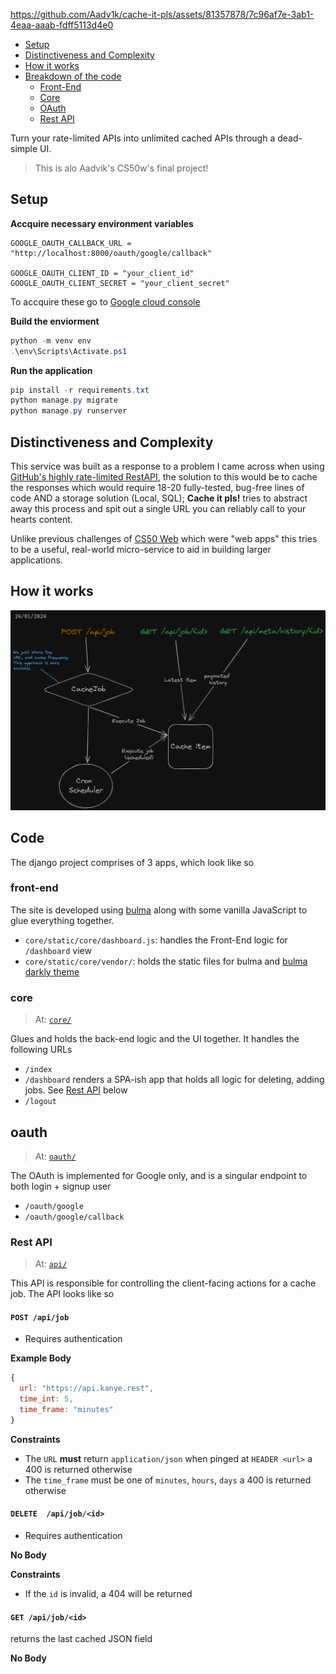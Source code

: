 https://github.com/Aadv1k/cache-it-pls/assets/81357878/7c96af7e-3ab1-4eaa-aaab-fdff5113d4e0

- [Setup](#setup)
- [Distinctiveness and Complexity](#distinctiveness-and-complexity)
- [How it works](#how-it-works)
- [Breakdown of the code](#code)
  - [Front-End](#front-end)
  - [Core](#core)
  - [OAuth](#oauth)
  - [Rest API](#rest-api)

Turn your rate-limited APIs into unlimited cached APIs through a dead-simple UI.

> This is alo Aadvik's CS50w's final project!

## Setup

**Accquire necessary environment variables**

```env
GOOGLE_OAUTH_CALLBACK_URL = "http://localhost:8000/oauth/google/callback"

GOOGLE_OAUTH_CLIENT_ID = "your_client_id"
GOOGLE_OAUTH_CLIENT_SECRET = "your_client_secret"
```

To accquire these go to [Google cloud console](https://console.cloud.google.com)

**Build the enviorment**

```powershell
python -m venv env
.\env\Scripts\Activate.ps1
```

**Run the application**

```powershell
pip install -r requirements.txt
python manage.py migrate
python manage.py runserver
```

## Distinctiveness and Complexity

This service was built as a response to a problem I came across when using [GitHub's highly rate-limited RestAPI](https://docs.github.com/en/rest/using-the-rest-api/rate-limits-for-the-rest-api), the solution to this would be to cache the responses which would require 18-20 fully-tested, bug-free lines of code AND a storage solution (Local, SQL); **Cache it pls!** tries to abstract away this process and spit out a single URL you can reliably call to your hearts content.

Unlike previous challenges of [CS50 Web](https://github.com/aadv1k/cs50) which were "web apps" this tries to be a useful, real-world micro-service to aid in building larger applications.

## How it works

![A chart to explain the architecture of the app](./core/static/core/cache-it-pls-diagram.png)

## Code

The django project comprises of 3 apps, which look like so

### front-end 

The site is developed using [bulma](https://bulma.io/) along with some vanilla JavaScript to glue everything together.

- `core/static/core/dashboard.js`: handles the Front-End logic for `/dashboard` view
- `core/static/core/vendor/`: holds the static files for bulma and [bulma darkly theme](https://jenil.github.io/bulmaswatch/darkly/) 

### core

> At: [`core/`](./core)

Glues and holds the back-end logic and the UI together. It handles the following URLs

- `/index`
- `/dashboard` renders a SPA-ish app that holds all logic for deleting, adding jobs. See [Rest API](#rest-api) below
- `/logout`

## oauth

> At: [`oauth/`](./oauth)

The OAuth is implemented for Google only, and is a singular endpoint to both login + signup user

- `/oauth/google`
- `/oauth/google/callback`

### Rest API

> At: [`api/`](./api)

This API is responsible for controlling the client-facing actions for a cache job. The API looks like so

#### `POST /api/job`

- Requires authentication

**Example Body**

```javascript
{
  url: "https://api.kanye.rest",
  time_int: 5,
  time_frame: "minutes"
}
```

**Constraints**

- The `URL` **must** return `application/json` when pinged at `HEADER <url>` a 400 is returned otherwise
- The `time_frame` must be one of `minutes`, `hours`, `days` a 400 is returned otherwise


#### `DELETE  /api/job/<id>`

- Requires authentication

**No Body**

**Constraints**

- If the `id` is invalid, a 404 will be returned

#### `GET /api/job/<id>`

returns the last cached JSON field

**No Body**

